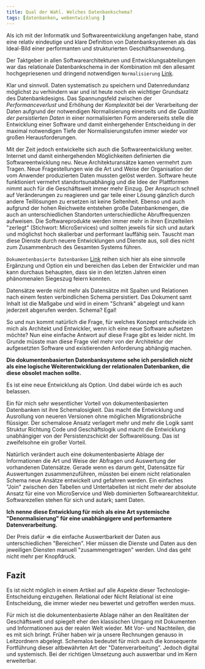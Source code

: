 ```yaml
---
title: Qual der Wahl. Welches Datenbankschema?
tags: [datenbanken, webentwicklung ]
---
```

Als ich mit der Informatik und Softwareentwicklung angefangen habe, stand eine relativ eindeutige und klare Definition von Datenbanksystemen als das Ideal-Bild einer performanten und strukturierten Geschäftsanwendung.

Der Taktgeber in allen Softwarearchitekturen und Entwicklungsabteilungen war das relationale Datenbankschema in der Kombination mit den allesamt hochgepriesenen und dringend notwendigen `Normalisierung` [Link](https://de.wikipedia.org/wiki/Normalisierung_(Datenbank)).

Klar und sinnvoll. Daten systematisch zu speichern und Datenredundanz möglichst zu verhindern war und ist heute noch ein wichtiger Grundsatz des Datenbankdesigns. Das Spannungsfeld zwischen der *Performanceverlust* und Erhöhung der *Komplexität* bei der Verarbeitung der Daten aufgrund der notwendigen Normalisierung einerseits und die *Qualität der persistierten Daten* in einer normalisierten Form andererseits stelle die Entwicklung einer Software und damit einhergehender Entscheidung in der maximal notwendigen Tiefe der Normalisierungstufen immer wieder vor großen Herausforderungen.

Mit der Zeit jedoch entwickelte sich auch die Softwareentwicklung weiter. Internet und damit einhergehenden Möglichkeiten definierten die Softwareentwicklung neu. Neue Architekturansätze kamen vermehrt zum Tragen. Neue Fragestellungen wie die Art und Weise der Organisation der vom Anwender produzierten Daten mussten gelöst werden. Software heute funktioniert vermehrt standortsunabhängig und die Idee der Plattformen nimmt auch für die Geschäftswelt immer mehr Einzug. Der Anspruch schnell auf Veränderungen zu reagieren und gar teile einer Lösung gänzlich durch andere Teillösungen zu ersetzen ist keine Seltenheit. Ebenso und auch aufgrund der hohen Reichweite entstehen große Datenbankmengen, die auch an unterschiedlichen Standorten unterschiedliche Abruffrequenzen aufweisen. Die Softwareprodukte werden immer mehr in ihren Einzelteilen "zerlegt" (Stichwort: MicroServices) und sollten jeweils für sich und autark und möglichst hoch skalierbar und performant lauffähig sein. Tauscht man diese Dienste durch neuere Entwicklungen und Dienste aus, soll dies nicht zum Zusammenbruch des Gesamten Systems führen.

`Dokumentenbasierte Datenbanken` [Link](https://de.wikipedia.org/wiki/Dokumentenorientierte_Datenbank) reihen sich hier als eine sinnvolle Ergänzung und Option ein und bereichen das Leben der Entwickler und man kann durchaus behaupten, dass sie in den letzten Jahren einen phänomenalen Siegeszug feiern konnten.

Datensätze werde nicht mehr als Datensätze mit Spalten und Relationen nach einem festen verbindlichen Schema persistiert. Das Dokument samt Inhalt ist die Maßgabe und wird in einem "Schrank" abgelegt und kann jederzeit abgerufen werden. Schema? Egal!

So und nun kommt natürlich die Frage, für welches Konzept entscheide ich mich als Architekt und Entwickler, wenn ich eine neue Software aufsetzen möchte? Nun eine einfache Antwort auf diese Frage gibt es leider nicht. Im Grunde müsste man diese Frage viel mehr von der Architektur der aufgesetzten Software und existierenden Anforderung abhängig machen.

**Die dokumentenbasierten Datenbanksysteme sehe ich persönlich _nicht_ als eine logische Weiterentwicklung der relationalen Datenbanken, die diese obsolet machen sollte.**

Es ist eine neue Entwicklung als Option. Und dabei würde ich es auch belassen.

Ein für mich sehr wesentlicher Vorteil von dokumentenbasierten Datenbanken ist ihre Schemalosigkeit. Das macht die Entwicklung und Ausrollung von neueren Versionen ohne möglichen Migrationsbrüche flüssiger. Der schemalose Ansatz verlagert mehr und mehr die Logik samt Struktur Richtung Code und Geschäftslogik und macht die Entwicklung unabhängiger von der Persistenzschickt der Softwarelösung. Das ist zweifelsohne ein großer Vorteil.

Natürlich verändert auch eine dokumentenbasierte Ablage der Informationen die Art und Weise der Abfragen und Auswertung der vorhandenen Datensätze. Gerade wenn es darum geht, Datensätze für Auswertungen zusammenzuführen, müssten bei einem nicht relationalen Schema neue Ansätze entwickelt und gefahren werden. Ein einfaches "Join" zwischen den Tabellen und Untertabellen ist nicht mehr der absolute Ansatz für eine von MicroService und Web dominierten Softwarearchitektur. Softwarezellen stehen für sich und autark; samt Daten. 

**Ich nenne diese Entwicklung für mich als eine Art systemische "Denormalisierung" für eine unabhängigere und performantere Datenverarbeitung.**

Der Preis dafür => die einfache Auswertbarkeit der Daten aus unterschiedlichen "Bereichen". Hier müssen die Dienste und Daten aus den jeweiligen Diensten manuell "zusammengetragen" werden. Und das geht nicht mehr per Knopfdruck.

## Fazit

Es ist nicht möglich in einem Artikel auf alle Aspekte dieser Technologie-Entscheidung einzugehen. Relational oder Nicht Relational ist eine Entscheidung, die immer wieder neu bewertet und getroffen werden muss.

Für mich ist die dokumentenbasierte Ablage näher an den Realitäten der Geschäftswelt und spiegelt eher den klassischen Umgang mit Dokumenten und Informationen aus der realen Welt wieder. Mit Vor- und Nachteilen, die es mit sich bringt. Früher haben wir ja unsere Rechnungen genauso in Leitzordnern abgelegt. Schemalos bedeutet für mich auch die konsequente Fortführung dieser altbewährten Art der "Datenverarbeitung". Jedoch digital und systemisch. Bei der richtigen Umsetzung auch auswertbar und im Kern erweiterbar.
